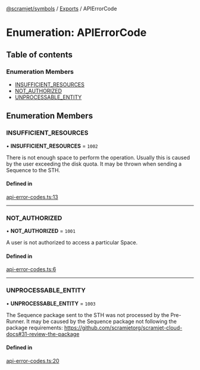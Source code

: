 [@scramjet/symbols](../README.md) / [Exports](../modules.md) / APIErrorCode

# Enumeration: APIErrorCode

## Table of contents

### Enumeration Members

- [INSUFFICIENT\_RESOURCES](APIErrorCode.md#insufficient_resources)
- [NOT\_AUTHORIZED](APIErrorCode.md#not_authorized)
- [UNPROCESSABLE\_ENTITY](APIErrorCode.md#unprocessable_entity)

## Enumeration Members

### INSUFFICIENT\_RESOURCES

• **INSUFFICIENT\_RESOURCES** = ``1002``

There is not enough space to perform the operation. 
Usually this is caused by the user exceeding the disk quota.
It may be thrown when sending a Sequence to the STH.

#### Defined in

[api-error-codes.ts:13](https://github.com/scramjetorg/transform-hub/blob/HEAD/packages/symbols/src/api-error-codes.ts#L13)

___

### NOT\_AUTHORIZED

• **NOT\_AUTHORIZED** = ``1001``

A user is not authorized to access a particular Space.

#### Defined in

[api-error-codes.ts:6](https://github.com/scramjetorg/transform-hub/blob/HEAD/packages/symbols/src/api-error-codes.ts#L6)

___

### UNPROCESSABLE\_ENTITY

• **UNPROCESSABLE\_ENTITY** = ``1003``

The Sequence package sent to the STH was not processed by the Pre-Runner.
It may be caused by the Sequence package not following the package requirements:
https://github.com/scramjetorg/scramjet-cloud-docs#31-review-the-package

#### Defined in

[api-error-codes.ts:20](https://github.com/scramjetorg/transform-hub/blob/HEAD/packages/symbols/src/api-error-codes.ts#L20)
